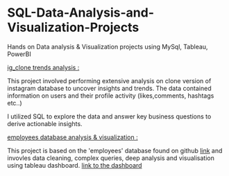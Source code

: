 # SQL-Data-Analysis-and-Visualization-Projects
Hands on Data analysis &amp; Visualization projects using MySql, Tableau, PowerBI

[ig_clone trends analysis : ](https://github.com/Afekatz/SQL-Data-Analysis-and-Visualization-Projects/tree/main/ig_clone%20project)

This project involved performing extensive analysis on clone version of instagram  database to uncover insights and trends.
The data contained information on users and their profile activity (likes,comments, hashtags etc..)

I utilized SQL to explore the data and answer key business questions to derive actionable insights.

[employees database analysis & visualization : ](https://github.com/Afekatz/SQL-Data-Analysis-and-Visualization-Projects/tree/main/employees%20project)

This project is based on the 'employees' database found on github [link](https://github.com/datacharmer/test_db/blob/master/employees.sql)
and invovles data cleaning, complex queries, deep analysis and visualisation using tableau dashboard.
[link to the dashboard](https://public.tableau.com/app/profile/afek.katz/viz/EmployeesDatabasedashboard/Employees_DatabaseDashboard?publish=yes)




